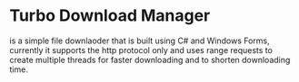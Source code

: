 # Turbo Download Manager

is a simple file downlaoder that is built using C# and Windows Forms, currently it supports the http protocol only and uses range requests to create multiple threads for faster downloading and to shorten downloading time.
